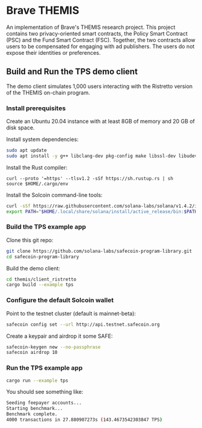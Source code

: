 # Brave THEMIS

An implementation of Brave's THEMIS research project. This project contains
two privacy-oriented smart contracts, the Policy Smart Contract (PSC) and
the Fund Smart Contract (FSC). Together, the two contracts allow users to
be compensated for engaging with ad publishers. The users do not expose
their identities or preferences.

## Build and Run the TPS demo client

The demo client simulates 1,000 users interacting with the Ristretto
version of the THEMIS on-chain program.

### Install prerequisites

Create an Ubuntu 20.04 instance with at least 8GB of memory and 20 GB of
disk space.

Install system dependencies:

```bash
sudo apt update
sudo apt install -y g++ libclang-dev pkg-config make libssl-dev libudev-dev
```

Install the Rust compiler:

```
curl --proto '=https' --tlsv1.2 -sSf https://sh.rustup.rs | sh
source $HOME/.cargo/env
```

Install the Solcoin command-line tools:

```bash
curl -sSf https://raw.githubusercontent.com/solana-labs/solana/v1.4.2/install/safecoin-install-init.sh | sh -s - v1.4.2
export PATH="$HOME/.local/share/solana/install/active_release/bin:$PATH"
```

### Build the TPS example app

Clone this git repo:

```bash
git clone https://github.com/solana-labs/safecoin-program-library.git
cd safecoin-program-library
```

Build the demo client:

```bash
cd themis/client_ristretto
cargo build --example tps
```

### Configure the default Solcoin wallet

Point to the testnet cluster (default is mainnet-beta):

```bash
safecoin config set --url http://api.testnet.safecoin.org
```

Create a keypair and airdrop it some SAFE:

```bash
safecoin-keygen new --no-passphrase
safecoin airdrop 10
```

### Run the TPS example app

```bash
cargo run --example tps
```

You should see something like:

```bash
Seeding feepayer accounts...
Starting benchmark...
Benchmark complete.
4000 transactions in 27.880907273s (143.4673542303847 TPS)
```

